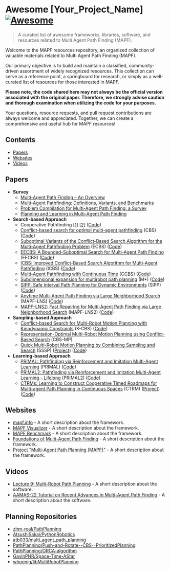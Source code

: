 # Awesome [Your_Project_Name] [![Awesome](https://awesome.re/badge.svg)](https://awesome.re)

> A curated list of awesome frameworks, libraries, software, and resources related to Multi Agent Path Finding (MAPF).

Welcome to the MAPF resources repository, an organized collection of valuable materials related to Multi Agent Path Finding (MAPF).

Our primary objective is to build and maintain a classified, community-driven assortment of widely recognized resources. This collection can serve as a reference point, a springboard for research, or simply as a well-curated list of resources for those interested in MAPF.

**Please note, the code shared here may not always be the official version associated with the original paper. Therefore, we strongly advise caution and thorough examination when utilizing the code for your purposes.**

Your questions, resource requests, and pull request contributions are always welcome and appreciated. Together, we can create a comprehensive and useful hub for MAPF resources!


## Contents

- [Papers](#papers)
- [Websites](#websites)
- [Videos](#videos)

## Papers
- **Survey**
  - [Multi-Agent Path Finding – An Overview](https://www.researchgate.net/publication/336611576_Multi-Agent_Path_Finding_-_An_Overview)
  - [Multi-Agent Pathfinding: Definitions, Variants, and Benchmarks](https://arxiv.org/abs/1906.08291)
  - [Problem Compilation for Multi-Agent Path Finding: a Survey](https://www.ijcai.org/proceedings/2022/0783.pdf)
  - [Planning and Learning in Multi-Agent Path Finding](https://link.springer.com/article/10.1134/S1064562422060229)
- **Search-based Approach**
  - Cooperative Pathfinding [[1]](https://www.davidsilver.uk/wp-content/uploads/2020/03/coop-path-AIIDE.pdf) [[2]](https://www.davidsilver.uk/wp-content/uploads/2020/03/coop-path-AIWisdom.pdf) ([Code](https://github.com/yge58/collaborative_a_star_pathfinding))
  - [Conflict-based search for optimal multi-agent pathfinding](https://www.sciencedirect.com/science/article/pii/S0004370214001386?ref=pdf_download&fr=RR-2&rr=7ecc49887d32edb5) (CBS) ([Code](https://github.com/whoenig/libMultiRobotPlanning))
  - [Suboptimal Variants of the Conflict-Based Search Algorithm for the Multi-Agent Pathfinding Problem](https://ojs.aaai.org/index.php/SOCS/article/view/18315) (ECBS) ([Code](https://github.com/whoenig/libMultiRobotPlanning))
  - [EECBS: A Bounded-Suboptimal Search for Multi-Agent Path Finding](https://arxiv.org/abs/2010.01367) (EECBS) ([Code](https://github.com/Jiaoyang-Li/EECBS))
  - [ICBS: Improved Conflict-Based Search Algorithm for Multi-Agent Pathfinding](https://www.ijcai.org/Proceedings/15/Papers/110.pdf) (ICBS) ([Code](https://github.com/gloriyo/MAPF-ICBS#background))
  - [Multi-Agent Pathfinding with Continuous Time](https://www.ijcai.org/Proceedings/2019/0006.pdf) (CCBS) ([Code](https://github.com/PathPlanning/Continuous-CBS))
  - [Subdimensional expansion for multirobot path planning](https://www.sciencedirect.com/science/article/pii/S0004370214001271?ref=pdf_download&fr=RR-2&rr=7ecc4a7e48feedb5) (M*) ([Code](https://github.com/wonderren/public_cppmomapf))
  - [SIPP: Safe Interval Path Planning for Dynamic Environments](https://www.cs.cmu.edu/~maxim/files/sipp_icra11.pdf) (SIPP) ([Code](https://github.com/whoenig/libMultiRobotPlanning))
  - [Anytime Multi-Agent Path Finding via Large Neighborhood Search](https://www.ijcai.org/proceedings/2021/0568.pdf) (MAPF-LNS) ([Code](https://github.com/Jiaoyang-Li/MAPF-LNS))
  - [MAPF-LNS2: Fast Repairing for Multi-Agent Path Finding via Large Neighborhood Search](https://ojs.aaai.org/index.php/AAAI/article/view/21266) (MAPF-LNS2) ([Code](https://github.com/Jiaoyang-Li/MAPF-LNS2))
- **Sampling-based Approach**
  - [Conflict-based Search for Multi-Robot Motion Planning with Kinodynamic Constraints](https://arxiv.org/pdf/2207.00576.pdf) (K-CBS) ([Code](https://github.com/IMRCLab/Kinodynamic-Conflict-Based-Search))
  - [Representation-Optimal Multi-Robot Motion Planning using Conflict-Based Search](https://arxiv.org/pdf/1909.13352.pdf) (CBS-MP)
  - [Quick Multi-Robot Motion Planning by Combining Sampling and Search](https://kei18.github.io/sssp/) (SSSP) ([Project](https://kei18.github.io/sssp/)) ([Code](https://github.com/Kei18/sssp))
- **Learning-based Approach**
  - [PRIMAL: Pathfinding via Reinforcement and Imitation Multi-Agent Learning](https://arxiv.org/pdf/1809.03531.pdf) (PRIMAL) ([Code](https://github.com/gsartoretti/PRIMAL))
  - [PRIMAL2: Pathfinding via Reinforcement and Imitation Multi-Agent Learning - Lifelong](https://arxiv.org/pdf/2010.08184.pdf) (PRIMAL2) ([Code](https://github.com/marmotlab/PRIMAL2))
  - [CTRMs: Learning to Construct Cooperative Timed Roadmaps for Multi-agent Path Planning in Continuous Spaces](https://arxiv.org/abs/2201.09467) (CTRM) ([Project](https://omron-sinicx.github.io/ctrm/)) ([Code](https://github.com/omron-sinicx/ctrm))

## Websites

- [mapf.info](http://mapf.info/) - A short description about the framework.
- [MAPF Visualizer](http://mapf-visualizer.com/) - A short description about the framework.
- [MAPF Benchmark](http://movingai.com/benchmarks/mapf/index.html) - A short description about the framework.
- [Foundations of Multi-Agent Path Finding](https://jiaoyangli.me/research/mapf/) - A short description about the framework.
- [Project "Multi-Agent Path Planning (MAPF)"](http://idm-lab.org/project-p.html) - A short description about the framework.

## Videos

- [Lecture 9: Multi-Robot Path Planning](https://youtu.be/VJkFHIUHHXw) - A short description about the software.
- [AAMAS-22 Tutorial on Recent Advances in Multi-Agent Path Finding](https://youtu.be/H3wRCZf_Mrs) - A short description about the software.

## Planning Repositories
- [zhm-real/PathPlanning](https://github.com/zhm-real/PathPlanning)
- [AtsushiSakai/PythonRobotics](https://github.com/AtsushiSakai/PythonRobotics)
- [atb033/multi_agent_path_planning](atb033/multi_agent_path_planning)
- [PathPlanning/Push-and-Rotate--CBS--PrioritizedPlanning](https://github.com/PathPlanning/Push-and-Rotate--CBS--PrioritizedPlanning)
- [PathPlanning/ORCA-algorithm](https://github.com/PathPlanning/ORCA-algorithm)
- [GavinPHR/Space-Time-AStar](https://github.com/GavinPHR/Space-Time-AStar)
- [whoenig/libMultiRobotPlanning](https://github.com/whoenig/libMultiRobotPlanning)